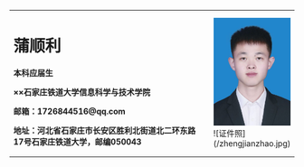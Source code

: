 <table border="0">
  <tr>
    <td width="75%">
      <h1>蒲顺利</h1>
      <p><b>本科应届生</b></p>
      <p><b>××石家庄铁道大学信息科学与技术学院</b></p>
      <p><b>邮箱：1726844516@qq.com</b></p>
      <p><b>地址：河北省石家庄市长安区胜利北街道北二环东路17号石家庄铁道大学，邮编050043</b></p>
    </td>
    <td width="25%">
      <img src="/zhengjianzhao.jpg" width="100%">![证件照](/zhengjianzhao.jpg)
    </td>
  </tr>
</table>
